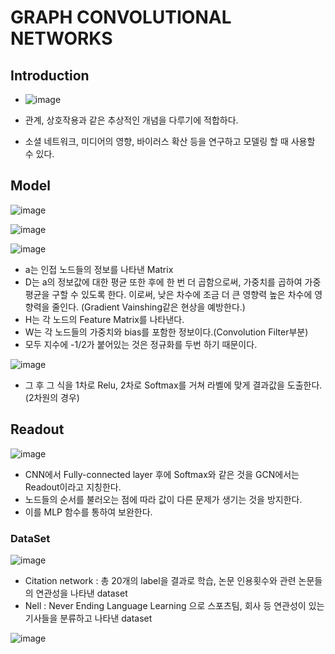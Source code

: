 # GRAPH CONVOLUTIONAL NETWORKS

## Introduction
-   ![image](https://miro.medium.com/max/700/1*4SOlfgA9FjEpbCbfvYtiWw.png)


-   관계, 상호작용과 같은 추상적인 개념을 다루기에 적합하다.
-   소셜 네트워크, 미디어의 영향, 바이러스 확산 등을 연구하고 모델링 할 때 사용할 수 있다.



## Model
![image](https://miro.medium.com/max/700/1*EzSQP50zcYL0zUyRt5ouDA.png)

![image](https://blog.kakaocdn.net/dn/bQ5Em5/btqAU6Lc3YS/f1GIUGiCugVdgGiwIeY9OK/img.png)

![image](https://miro.medium.com/max/1400/1*mFzCYa-PG3mUAZQE6oQASg.png)

- a는 인접 노드들의 정보를 나타낸 Matrix
- D는 a의 정보값에 대한 평균 또한 후에 한 번 더 곱함으로써, 가중치를 곱하여 가중 평균을 구할 수 있도록 한다. 
    이로써, 낮은 차수에 조금 더 큰 영향력 높은 차수에 영향력을 줄인다. (Gradient Vainshing같은 현상을 예방한다.)
- H는 각 노드의 Feature Matrix를 나타낸다.
- W는 각 노드들의 가중치와 bias를 포함한 정보이다.(Convolution Filter부분)
- 모두 지수에 -1/2가 붙어있는 것은 정규화를 두번 하기 때문이다.

![image](https://user-images.githubusercontent.com/69898343/143410369-30252715-c532-48ff-846b-f12904d963c1.png)
- 그 후 그 식을 1차로 Relu, 2차로 Softmax를 거쳐 라벨에 맞게 결과값을 도출한다. (2차원의 경우)

## Readout
![image](https://imgs.developpaper.com/imgs/2658855342-6094a5934855d_fix732.png)
- CNN에서 Fully-connected layer 후에 Softmax와 같은 것을 GCN에서는 Readout이라고 지칭한다.
- 노드들의 순서를 불러오는 점에 따라 값이 다른 문제가 생기는 것을 방지한다.
- 이를 MLP 함수를 통하여 보완한다.



### DataSet
![image](https://baekyeongmin.github.io/images/GCN/dataset.png)
- Citation network : 총 20개의 label을 결과로 학습, 논문 인용횟수와 관련 논문들의 연관성을 나타낸 dataset
- Nell : Never Ending Language Learning 으로 스포츠팀, 회사 등 연관성이 있는 기사들을 분류하고 나타낸 dataset

![image](https://baekyeongmin.github.io/images/GCN/result.png)


